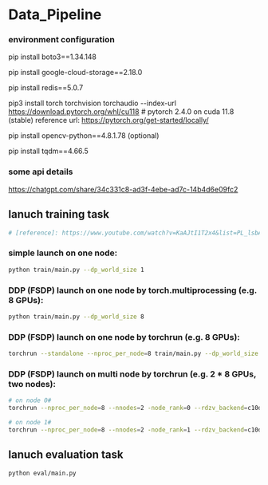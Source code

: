 # Data_Pipeline


### environment configuration
pip install boto3==1.34.148

pip install google-cloud-storage==2.18.0

pip install redis==5.0.7

pip3 install torch torchvision torchaudio --index-url https://download.pytorch.org/whl/cu118  # pytorch 2.4.0 on cuda 11.8 (stable)
reference url: https://pytorch.org/get-started/locally/

pip install opencv-python==4.8.1.78 (optional)

pip install tqdm==4.66.5


### some api details
https://chatgpt.com/share/34c331c8-ad3f-4ebe-ad7c-14b4d6e09fc2


## lanuch training task
```bash
# [reference]: https://www.youtube.com/watch?v=KaAJtI1T2x4&list=PL_lsbAsL_o2CSuhUhJIiW0IkdT5C2wGWj
```
### simple launch on one node:
```bash
python train/main.py --dp_world_size 1
```

### DDP (FSDP) launch on one node by torch.multiprocessing (e.g. 8 GPUs):
```bash
python train/main.py --dp_world_size 8
```

### DDP (FSDP) launch on one node by torchrun (e.g. 8 GPUs):
```bash
torchrun --standalone --nproc_per_node=8 train/main.py --dp_world_size 8
```

### DDP (FSDP) launch on multi node by torchrun (e.g. 2 * 8 GPUs, two nodes):
```bash
# on node 0#
torchrun --nproc_per_node=8 --nnodes=2 -node_rank=0 --rdzv_backend=c10d --rdzv_endpoint=xxx.xxx.xxx.xxx:xxxx train/main.py --dp_world_size 8
```

```bash
# on node 1#
torchrun --nproc_per_node=8 --nnodes=2 -node_rank=1 --rdzv_backend=c10d --rdzv_endpoint=xxx.xxx.xxx.xxx:xxxx train/main.py --dp_world_size 8
```

## lanuch evaluation task
```bash
python eval/main.py
```